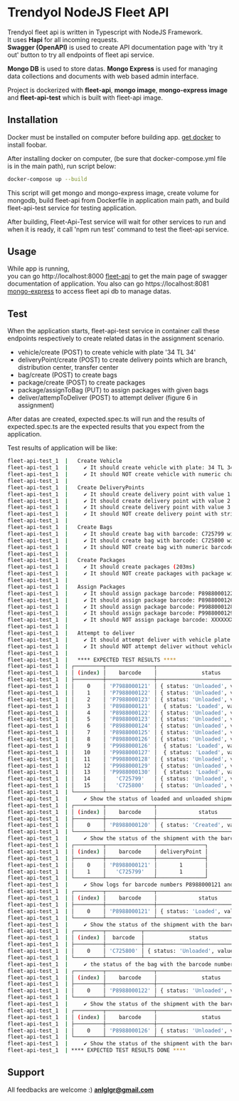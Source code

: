 # Trendyol NodeJS Fleet API

Trendyol fleet api is written in Typescript with NodeJS Framework.\
It uses **Hapi** for all incoming requests. \
**Swagger (OpenAPI)** is used to create API documentation page with 'try it out' button to try all endpoints of fleet api service.

**Mongo DB** is used to store datas. **Mongo Express** is used for managing data collections and documents with web based admin interface.

Project is dockerized with **fleet-api**, **mongo image**, **mongo-express image** and **fleet-api-test** which is built with fleet-api image.

## Installation

Docker must be installed on computer before building app.
[get docker](https://docs.docker.com/get-docker/) to install foobar.

After installing docker on computer, (be sure that docker-compose.yml file is in the main path), run script below:

```bash
docker-compose up --build
```
This script will get mongo and mongo-express image, create volume for mongodb, build fleet-api from Dockerfile in application main path, and build fleet-api-test service for testing application.

After building, Fleet-Api-Test service will wait for other services to run and when it is ready, it call 'npm run test' command to test the fleet-api service.

## Usage

While app is running,\
you can go http://localhost:8000 [fleet-api](http://localhost:8000) to get the main page of swagger documentation of application. You also can go https://localhost:8081 [mongo-express](http://localhost:8081) to access fleet api db to manage datas.

## Test

When the application starts, fleet-api-test service in container call these endpoints respectively to create related datas in the assignment scenario.

- vehicle/create (POST) to create vehicle with plate '34 TL 34'
- deliveryPoint/create (POST) to create delivery points which are branch, distribution center, transfer center
- bag/create (POST) to create bags
- package/create (POST) to create packages
- package/assignToBag (PUT) to assign packages with given bags
- deliver/attempToDeliver (POST) to attempt deliver (figure 6 in assignment) 

After datas are created, expected.spec.ts will run and the results of expected.spec.ts are the expected results that you expect from the application.

Test results of application will be like:

```bash
fleet-api-test_1  |   Create Vehicle
fleet-api-test_1  |     ✔ It should create vehicle with plate: 34 TL 34 (94ms)
fleet-api-test_1  |     ✔ It should NOT create vehicle with numeric characters
fleet-api-test_1  |
fleet-api-test_1  |   Create DeliveryPoints
fleet-api-test_1  |     ✔ It should create delivery point with value 1 : Branch
fleet-api-test_1  |     ✔ It should create delivery point with value 2 : Distribution Center
fleet-api-test_1  |     ✔ It should create delivery point with value 3 : Transfer Center
fleet-api-test_1  |     ✔ It should NOT create delivery point with string value like 3ABC
fleet-api-test_1  |
fleet-api-test_1  |   Create Bags
fleet-api-test_1  |     ✔ It should create bag with barcode: C725799 with delivery point: 2
fleet-api-test_1  |     ✔ It should create bag with barcode: C725800 with delivery point: 3
fleet-api-test_1  |     ✔ It should NOT create bag with numeric barcode with delivery point: 3
fleet-api-test_1  |
fleet-api-test_1  |   Create Packages
fleet-api-test_1  |     ✔ It should create packages (203ms)
fleet-api-test_1  |     ✔ It should NOT create packages with package without volumetricWeight
fleet-api-test_1  |
fleet-api-test_1  |   Assign Packages
fleet-api-test_1  |     ✔ It should assign package barcode: P8988000122 to bag barcode: C725799 (55ms)
fleet-api-test_1  |     ✔ It should assign package barcode: P8988000126 to bag barcode: C725799
fleet-api-test_1  |     ✔ It should assign package barcode: P9988000128 to bag barcode: C725800
fleet-api-test_1  |     ✔ It should assign package barcode: P9988000129 to bag barcode: C725800
fleet-api-test_1  |     ✔ It should NOT assign package barcode: XXXXXXX to bag barcode: C725800
fleet-api-test_1  |
fleet-api-test_1  |   Attempt to deliver
fleet-api-test_1  |     ✔ It should attempt deliver with vehicle plate: 34 TL 34 and including shipments (288ms)
fleet-api-test_1  |     ✔ It should NOT attempt deliver without vehicle
fleet-api-test_1  |
fleet-api-test_1  |   **** EXPECTED TEST RESULTS ****
fleet-api-test_1  | ┌─────────┬───────────────┬──────────────────────────────────┐
fleet-api-test_1  | │ (index) │    barcode    │              status              │
fleet-api-test_1  | ├─────────┼───────────────┼──────────────────────────────────┤
fleet-api-test_1  | │    0    │ 'P7988000121' │ { status: 'Unloaded', value: 4 } │
fleet-api-test_1  | │    1    │ 'P7988000122' │ { status: 'Unloaded', value: 4 } │
fleet-api-test_1  | │    2    │ 'P7988000123' │ { status: 'Unloaded', value: 4 } │
fleet-api-test_1  | │    3    │ 'P8988000121' │  { status: 'Loaded', value: 3 }  │
fleet-api-test_1  | │    4    │ 'P8988000122' │ { status: 'Unloaded', value: 4 } │
fleet-api-test_1  | │    5    │ 'P8988000123' │ { status: 'Unloaded', value: 4 } │
fleet-api-test_1  | │    6    │ 'P8988000124' │ { status: 'Unloaded', value: 4 } │
fleet-api-test_1  | │    7    │ 'P8988000125' │ { status: 'Unloaded', value: 4 } │
fleet-api-test_1  | │    8    │ 'P8988000126' │ { status: 'Unloaded', value: 4 } │
fleet-api-test_1  | │    9    │ 'P9988000126' │  { status: 'Loaded', value: 3 }  │
fleet-api-test_1  | │   10    │ 'P9988000127' │  { status: 'Loaded', value: 3 }  │
fleet-api-test_1  | │   11    │ 'P9988000128' │ { status: 'Unloaded', value: 4 } │
fleet-api-test_1  | │   12    │ 'P9988000129' │ { status: 'Unloaded', value: 4 } │
fleet-api-test_1  | │   13    │ 'P9988000130' │  { status: 'Loaded', value: 3 }  │
fleet-api-test_1  | │   14    │   'C725799'   │ { status: 'Unloaded', value: 4 } │
fleet-api-test_1  | │   15    │   'C725800'   │ { status: 'Unloaded', value: 4 } │
fleet-api-test_1  | └─────────┴───────────────┴──────────────────────────────────┘
fleet-api-test_1  |     ✔ Show the status of loaded and unloaded shipments on the database. (40ms)
fleet-api-test_1  | ┌─────────┬───────────────┬─────────────────────────────────┐
fleet-api-test_1  | │ (index) │    barcode    │             status              │
fleet-api-test_1  | ├─────────┼───────────────┼─────────────────────────────────┤
fleet-api-test_1  | │    0    │ 'P8988000120' │ { status: 'Created', value: 1 } │
fleet-api-test_1  | └─────────┴───────────────┴─────────────────────────────────┘
fleet-api-test_1  |     ✔ Show the status of the shipment with the barcode number P8988000120 to remain “created”.
fleet-api-test_1  | ┌─────────┬───────────────┬───────────────┐
fleet-api-test_1  | │ (index) │    barcode    │ deliveryPoint │
fleet-api-test_1  | ├─────────┼───────────────┼───────────────┤
fleet-api-test_1  | │    0    │ 'P8988000121' │       1       │
fleet-api-test_1  | │    1    │   'C725799'   │       1       │
fleet-api-test_1  | └─────────┴───────────────┴───────────────┘
fleet-api-test_1  |     ✔ Show logs for barcode numbers P8988000121 and C725799 (due to attempt to deliver to the wrong point)
fleet-api-test_1  | ┌─────────┬───────────────┬────────────────────────────────┐
fleet-api-test_1  | │ (index) │    barcode    │             status             │
fleet-api-test_1  | ├─────────┼───────────────┼────────────────────────────────┤
fleet-api-test_1  | │    0    │ 'P8988000121' │ { status: 'Loaded', value: 3 } │
fleet-api-test_1  | └─────────┴───────────────┴────────────────────────────────┘
fleet-api-test_1  |     ✔ Show the status of the shipment with the barcode number P8988000121 to remain “loaded”
fleet-api-test_1  | ┌─────────┬───────────┬──────────────────────────────────┐
fleet-api-test_1  | │ (index) │  barcode  │              status              │
fleet-api-test_1  | ├─────────┼───────────┼──────────────────────────────────┤
fleet-api-test_1  | │    0    │ 'C725800' │ { status: 'Unloaded', value: 4 } │
fleet-api-test_1  | └─────────┴───────────┴──────────────────────────────────┘
fleet-api-test_1  |     ✔ the status of the bag with the barcode number C725800 to be “unloaded”.
fleet-api-test_1  | ┌─────────┬───────────────┬──────────────────────────────────┐
fleet-api-test_1  | │ (index) │    barcode    │              status              │
fleet-api-test_1  | ├─────────┼───────────────┼──────────────────────────────────┤
fleet-api-test_1  | │    0    │ 'P8988000122' │ { status: 'Unloaded', value: 4 } │
fleet-api-test_1  | └─────────┴───────────────┴──────────────────────────────────┘
fleet-api-test_1  |     ✔ Show the status of the shipment with the barcode number P8988000122 to remain “Unloaded”
fleet-api-test_1  | ┌─────────┬───────────────┬──────────────────────────────────┐
fleet-api-test_1  | │ (index) │    barcode    │              status              │
fleet-api-test_1  | ├─────────┼───────────────┼──────────────────────────────────┤
fleet-api-test_1  | │    0    │ 'P8988000126' │ { status: 'Unloaded', value: 4 } │
fleet-api-test_1  | └─────────┴───────────────┴──────────────────────────────────┘
fleet-api-test_1  |     ✔ Show the status of the shipment with the barcode number P8988000126 to remain “Unloaded”
fleet-api-test_1  | **** EXPECTED TEST RESULTS DONE ****
```


## Support
All feedbacks are welcome :) 
**anlglgr@gmail.com**